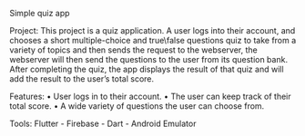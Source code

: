 Simple quiz app

Project:
This project is a quiz application. A user logs into their account, and chooses a short multiple-choice and true\false questions quiz to take from a variety of topics and then sends the request to the webserver, the webserver will then send the questions to the user from its question bank. After completing the quiz, the app displays the result of that quiz and will add the result to the user’s total score. 

Features:
• User logs in to their account.
• The user can keep track of their total score.
• A wide variety of questions the user can choose from.

Tools: Flutter - Firebase - Dart - Android Emulator
